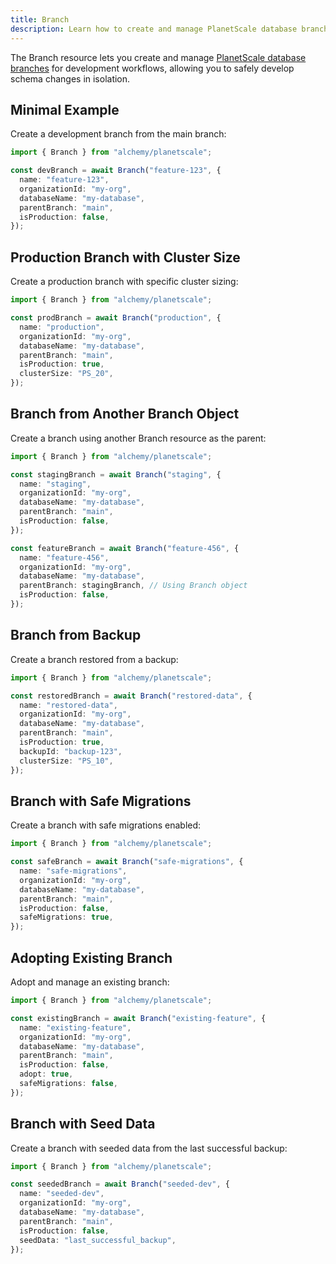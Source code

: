 ```yaml
---
title: Branch
description: Learn how to create and manage PlanetScale database branches for development workflows and production scaling.
---
```


The Branch resource lets you create and manage [PlanetScale database branches](https://planetscale.com/docs/concepts/branching) for development workflows, allowing you to safely develop schema changes in isolation.

## Minimal Example

Create a development branch from the main branch:

```ts
import { Branch } from "alchemy/planetscale";

const devBranch = await Branch("feature-123", {
  name: "feature-123",
  organizationId: "my-org",
  databaseName: "my-database",
  parentBranch: "main",
  isProduction: false,
});
```

## Production Branch with Cluster Size

Create a production branch with specific cluster sizing:

```ts
import { Branch } from "alchemy/planetscale";

const prodBranch = await Branch("production", {
  name: "production",
  organizationId: "my-org",
  databaseName: "my-database",
  parentBranch: "main",
  isProduction: true,
  clusterSize: "PS_20",
});
```

## Branch from Another Branch Object

Create a branch using another Branch resource as the parent:

```ts
import { Branch } from "alchemy/planetscale";

const stagingBranch = await Branch("staging", {
  name: "staging",
  organizationId: "my-org",
  databaseName: "my-database",
  parentBranch: "main",
  isProduction: false,
});

const featureBranch = await Branch("feature-456", {
  name: "feature-456",
  organizationId: "my-org",
  databaseName: "my-database",
  parentBranch: stagingBranch, // Using Branch object
  isProduction: false,
});
```

## Branch from Backup

Create a branch restored from a backup:

```ts
import { Branch } from "alchemy/planetscale";

const restoredBranch = await Branch("restored-data", {
  name: "restored-data",
  organizationId: "my-org",
  databaseName: "my-database",
  parentBranch: "main",
  isProduction: true,
  backupId: "backup-123",
  clusterSize: "PS_10",
});
```

## Branch with Safe Migrations

Create a branch with safe migrations enabled:

```ts
import { Branch } from "alchemy/planetscale";

const safeBranch = await Branch("safe-migrations", {
  name: "safe-migrations",
  organizationId: "my-org",
  databaseName: "my-database",
  parentBranch: "main",
  isProduction: false,
  safeMigrations: true,
});
```

## Adopting Existing Branch

Adopt and manage an existing branch:

```ts
import { Branch } from "alchemy/planetscale";

const existingBranch = await Branch("existing-feature", {
  name: "existing-feature",
  organizationId: "my-org",
  databaseName: "my-database",
  parentBranch: "main",
  isProduction: false,
  adopt: true,
  safeMigrations: false,
});
```

## Branch with Seed Data

Create a branch with seeded data from the last successful backup:

```ts
import { Branch } from "alchemy/planetscale";

const seededBranch = await Branch("seeded-dev", {
  name: "seeded-dev",
  organizationId: "my-org",
  databaseName: "my-database",
  parentBranch: "main",
  isProduction: false,
  seedData: "last_successful_backup",
});
```

